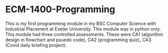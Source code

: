 # ECM-1400-Programming
This is my first programming module in my BSC Computer Science with Industrial Placement at Exeter University. This module was in python only. 
This module had three controlled assessments. These were CA1 (algorithm design in flowchart and psuedo code), CA2 (programming quiz), CA3 (Covid daily briefing project).
